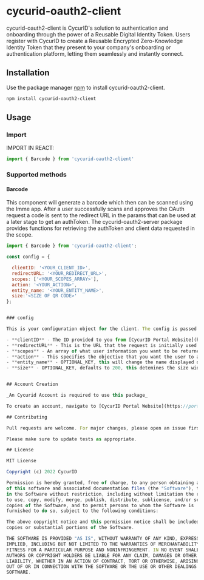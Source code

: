# cycurid-oauth2-client

cycurid-oauth2-client is CycurID's solution to authentication and onboarding through the power of a Reusable Digital Identity Token. Users register with CycurID to create a Reusable Encrypted Zero-Knowledge Identity Token that they present to your company's onboarding or authentication platform, letting them seamlessly and instantly connect.

## Installation

Use the package manager [npm](https://www.npmjs.com/) to install cycurid-oauth2-client.

```bash
npm install cycurid-oauth2-client
```

## Usage

### Import

IMPORT IN REACT:

```javascript
import { Barcode } from 'cycurid-oauth2-client'
```

### Supported methods

#### Barcode

This component will generate a barcode which then can be scanned using the Imme app. After a user successfully scans and approves the OAuth request a code is sent to the redirect URL in the params that can be used at a later stage to get an authToken. The cycurid-oauth2-server package provides functions for retrieving the authToken and client data requested in the scope.

```javascript
import { Barcode } from 'cycurid-oauth2-client';

const config = {

  clientID: '<YOUR_CLIENT_ID>',
  redirectURL: '<YOUR_REDIRECT_URL>',
  scopes: ['<YOUR_SCOPES_ARRAY>'],
  action: '<YOUR_ACTION>',
  entity_name: '<YOUR_ENTITY_NAME>',
  size:'<SIZE OF QR CODE>'
};


### config

This is your configuration object for the client. The config is passed into each of the methods with optional overrides.

- **clientID** - The ID provided to you from [CycurID Portal Website](https://portal.cycurid.com/) see [Account Creation](#account-creation) for more details.
- **redirectURL** - This is the URL that the request is initially used to initiate the OAuth process. This URL needs to match the provided URL associated with the client account. The widget response will be sent to this address.
- **scopes** - An array of what user information you want to be returned.
- **action** - This specifies the objective that you want the user to accomplish currently, we support 'login' and 'register'.
- **entity_name** - OPTIONAL_KEY, this will change the name displayed on the widget.
- **size** - OPTIONAL_KEY, defaults to 200, this detemines the size widget.


## Account Creation

_An Cycurid Account is required to use this package_

To create an account, navigate to [CycurID Portal Website](https://portal.cycurid.com/) and click Create An Account to start verifying users' identity with CycurID.

## Contributing

Pull requests are welcome. For major changes, please open an issue first to discuss what you would like to change.

Please make sure to update tests as appropriate.

## License

MIT License

Copyright (c) 2022 CycurID

Permission is hereby granted, free of charge, to any person obtaining a copy
of this software and associated documentation files (the "Software"), to deal
in the Software without restriction, including without limitation the rights
to use, copy, modify, merge, publish, distribute, sublicense, and/or sell
copies of the Software, and to permit persons to whom the Software is
furnished to do so, subject to the following conditions:

The above copyright notice and this permission notice shall be included in all
copies or substantial portions of the Software.

THE SOFTWARE IS PROVIDED "AS IS", WITHOUT WARRANTY OF ANY KIND, EXPRESS OR
IMPLIED, INCLUDING BUT NOT LIMITED TO THE WARRANTIES OF MERCHANTABILITY,
FITNESS FOR A PARTICULAR PURPOSE AND NONINFRINGEMENT. IN NO EVENT SHALL THE
AUTHORS OR COPYRIGHT HOLDERS BE LIABLE FOR ANY CLAIM, DAMAGES OR OTHER
LIABILITY, WHETHER IN AN ACTION OF CONTRACT, TORT OR OTHERWISE, ARISING FROM,
OUT OF OR IN CONNECTION WITH THE SOFTWARE OR THE USE OR OTHER DEALINGS IN THE
SOFTWARE.
```
